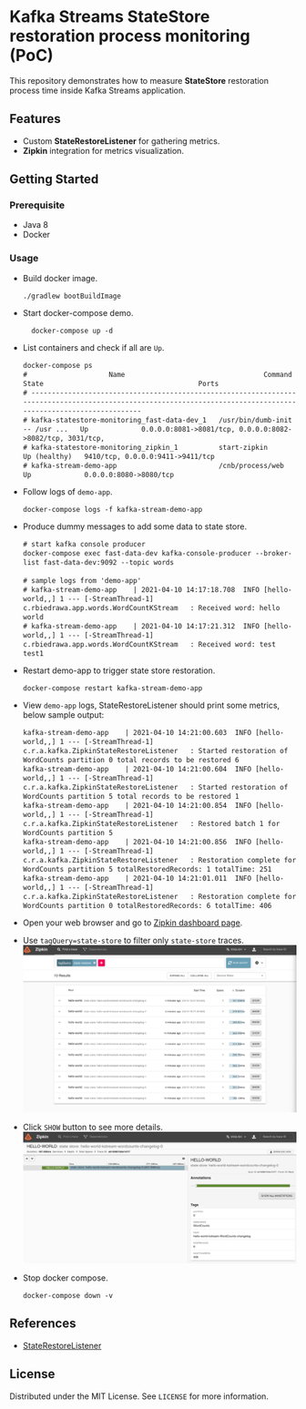 # Kafka Streams StateStore restoration process monitoring (PoC)

This repository demonstrates how to measure **StateStore** restoration process time inside Kafka Streams application.

## Features

* Custom **StateRestoreListener** for gathering metrics.
* **Zipkin** integration for metrics visualization.

## Getting Started

### Prerequisite

* Java 8
* Docker

### Usage

* Build docker image.
  ```shell
  ./gradlew bootBuildImage
  ```

* Start docker-compose demo.
  ```shell
    docker-compose up -d
  ```

* List containers and check if all are `Up`.
    ```shell
    docker-compose ps   
    #                    Name                                  Command                  State                                      Ports                               
    # -----------------------------------------------------------------------------------------------------------------------------------------------------------------
    # kafka-statestore-monitoring_fast-data-dev_1   /usr/bin/dumb-init -- /usr ...   Up             0.0.0.0:8081->8081/tcp, 0.0.0.0:8082->8082/tcp, 3031/tcp,                                                                    
    # kafka-statestore-monitoring_zipkin_1          start-zipkin                     Up (healthy)   9410/tcp, 0.0.0.0:9411->9411/tcp                                   
    # kafka-stream-demo-app                         /cnb/process/web                 Up             0.0.0.0:8080->8080/tcp                                             
    ```

* Follow logs of `demo-app`.
  ```shell
  docker-compose logs -f kafka-stream-demo-app
  ```

* Produce dummy messages to add some data to state store.
  ```shell
  # start kafka console producer
  docker-compose exec fast-data-dev kafka-console-producer --broker-list fast-data-dev:9092 --topic words
  
  # sample logs from 'demo-app'
  # kafka-stream-demo-app    | 2021-04-10 14:17:18.708  INFO [hello-world,,] 1 --- [-StreamThread-1] c.rbiedrawa.app.words.WordCountKStream   : Received word: hello world
  # kafka-stream-demo-app    | 2021-04-10 14:17:21.312  INFO [hello-world,,] 1 --- [-StreamThread-1] c.rbiedrawa.app.words.WordCountKStream   : Received word: test test1
  ```

* Restart demo-app to trigger state store restoration.
  ```shell
  docker-compose restart kafka-stream-demo-app
  ```

* View `demo-app` logs, StateRestoreListener should print some metrics, below sample output:
  ```shell
  kafka-stream-demo-app    | 2021-04-10 14:21:00.603  INFO [hello-world,,] 1 --- [-StreamThread-1] c.r.a.kafka.ZipkinStateRestoreListener   : Started restoration of WordCounts partition 0 total records to be restored 6
  kafka-stream-demo-app    | 2021-04-10 14:21:00.604  INFO [hello-world,,] 1 --- [-StreamThread-1] c.r.a.kafka.ZipkinStateRestoreListener   : Started restoration of WordCounts partition 5 total records to be restored 1
  kafka-stream-demo-app    | 2021-04-10 14:21:00.854  INFO [hello-world,,] 1 --- [-StreamThread-1] c.r.a.kafka.ZipkinStateRestoreListener   : Restored batch 1 for WordCounts partition 5 
  kafka-stream-demo-app    | 2021-04-10 14:21:00.856  INFO [hello-world,,] 1 --- [-StreamThread-1] c.r.a.kafka.ZipkinStateRestoreListener   : Restoration complete for WordCounts partition 5 totalRestoredRecords: 1 totalTime: 251
  kafka-stream-demo-app    | 2021-04-10 14:21:01.011  INFO [hello-world,,] 1 --- [-StreamThread-1] c.r.a.kafka.ZipkinStateRestoreListener   : Restoration complete for WordCounts partition 0 totalRestoredRecords: 6 totalTime: 406
  ```

* Open your web browser and go to [Zipkin dashboard page](http://localhost:9411/).

* Use `tagQuery=state-store` to filter only `state-store` traces.
  ![zipkin-search-by-tagQuery.png](./_docs/img/zipkin-search-by-tagQuery.png)

* Click `SHOW` button to see more details.
  ![zipkin-monitoring-view.png](./_docs/img/zipkin-monitoring-view.png)
  
* Stop docker compose.
  ```shell
  docker-compose down -v
  ```

## References

* [StateRestoreListener](https://kafka.apache.org/26/javadoc/org/apache/kafka/streams/processor/StateRestoreListener.html)


## License

Distributed under the MIT License. See `LICENSE` for more information.
